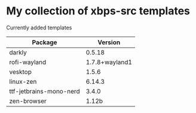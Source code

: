 # My collection of xbps-src templates 

Currently added templates

| Package                 | Version             |
| ----------------------- | ------------------- |
| darkly                  | 0.5.18              |
| rofi-wayland            | 1.7.8+wayland1      |
| vesktop                 | 1.5.6               |
| linux-zen               | 6.14.3              |
| ttf-jetbrains-mono-nerd | 3.4.0               |
| zen-browser             | 1.12b               |
